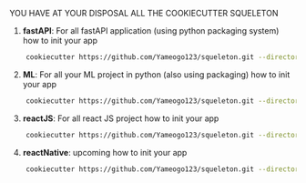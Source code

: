 

YOU HAVE AT YOUR DISPOSAL ALL THE COOKIECUTTER SQUELETON


1. **fastAPI**: For all fastAPI application (using python packaging system)
how to init your app
```bash
    cookiecutter https://github.com/Yameogo123/squeleton.git --directory="fastAPI"
```

2. **ML**: For all your ML project in python (also using packaging)
how to init your app
```bash
    cookiecutter https://github.com/Yameogo123/squeleton.git --directory="ML"
```

3. **reactJS**: For all react JS project
how to init your app
```bash
    cookiecutter https://github.com/Yameogo123/squeleton.git --directory="reactJS"
```

4. **reactNative**: upcoming
how to init your app
```bash
    cookiecutter https://github.com/Yameogo123/squeleton.git --directory="reactNative"
```